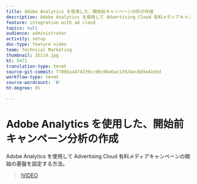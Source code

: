 ```yaml
---
title: Adobe Analytics を使用した、開始前キャンペーン分析の作成
description: Adobe Analytics を使用して Advertising Cloud 有料メディアキャンペーンの開始の基盤を設定する方法。
feature: integration with ad cloud
topics: null
audience: administrator
activity: setup
doc-type: feature video
team: Technical Marketing
thumbnail: 35114.jpg
kt: 5471
translation-type: tm+mt
source-git-commit: f7065aa474339cc90c00a6ac13924ec8d4e41e5d
workflow-type: tm+mt
source-wordcount: '0'
ht-degree: 0%

---
```



# Adobe Analytics を使用した、開始前キャンペーン分析の作成

Adobe Analytics を使用して Advertising Cloud 有料メディアキャンペーンの開始の基盤を設定する方法。

>[!VIDEO](https://video.tv.adobe.com/v/35114/?quality=12&learn=on)
